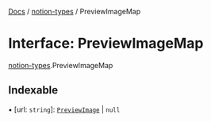 [Docs](../README.md) / [notion-types](../modules/notion_types.md) / PreviewImageMap

# Interface: PreviewImageMap

[notion-types](../modules/notion_types.md).PreviewImageMap

## Indexable

▪ [url: `string`]: [`PreviewImage`](notion_types.PreviewImage.md) \| ``null``
